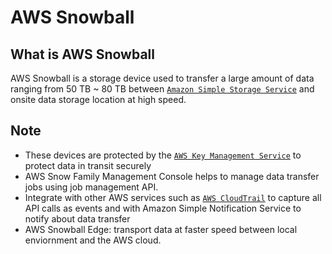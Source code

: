 # AWS Snowball
## What is AWS Snowball
AWS Snowball is a storage device used to transfer a large amount of data ranging from 50 TB ~ 80 TB between [`Amazon Simple Storage Service`](./S3.md) and onsite data storage location at high speed. 

## Note
- These devices are protected by the [`AWS Key Management Service`](./KMS.md) to protect data in transit securely
- AWS Snow Family Management Console helps to manage data transfer jobs using job management API.
- Integrate with other AWS services such as [`AWS CloudTrail`](./CloudTrail) to capture all API calls as events and with Amazon Simple Notification Service to notify about data transfer
- AWS Snowball Edge: transport data at faster speed between local enviornment and the AWS cloud. 